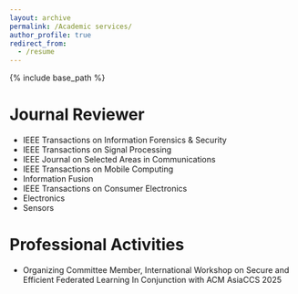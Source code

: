 ```yaml
---
layout: archive
permalink: /Academic services/
author_profile: true
redirect_from:
  - /resume
---
```


{% include base_path %}

Journal Reviewer
======
* IEEE Transactions on Information Forensics & Security
* IEEE Transactions on Signal Processing
* IEEE Journal on Selected Areas in Communications
* IEEE Transactions on Mobile Computing
* Information Fusion
* IEEE Transactions on Consumer Electronics
* Electronics
* Sensors

Professional Activities
=====
* Organizing Committee Member, International Workshop on Secure and Efficient Federated Learning In Conjunction with ACM AsiaCCS 2025
